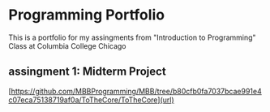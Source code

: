 # Programming Portfolio

This is a portfolio for my assingments from "Introduction to Programming" Class at Columbia College Chicago

## assingment 1: Midterm Project
[https://github.com/MBBProgramming/MBB/tree/b80cfb0fa7037bcae991e4c07eca75138719af0a/ToTheCore/ToTheCore](url)
